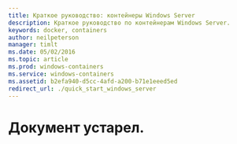 ```yaml
---
title: Краткое руководство: контейнеры Windows Server
description: Краткое руководство по контейнерам Windows Server.
keywords: docker, containers
author: neilpeterson
manager: timlt
ms.date: 05/02/2016
ms.topic: article
ms.prod: windows-containers
ms.service: windows-containers
ms.assetid: b2efa940-d5cc-4afd-a200-b71e1eeed5ed
redirect_url: ./quick_start_windows_server
---
```


# Документ устарел.


<!--HONumber=May16_HO4-->


